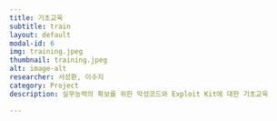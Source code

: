```yaml
---
title: 기초교육
subtitle: train
layout: default
modal-id: 6
img: training.jpeg
thumbnail: training.jpeg
alt: image-alt
researcher: 서성환, 이수지
category: Project
description: 실무능력의 확보를 위한 악성코드와 Exploit Kit에 대한 기초교육

---
```

